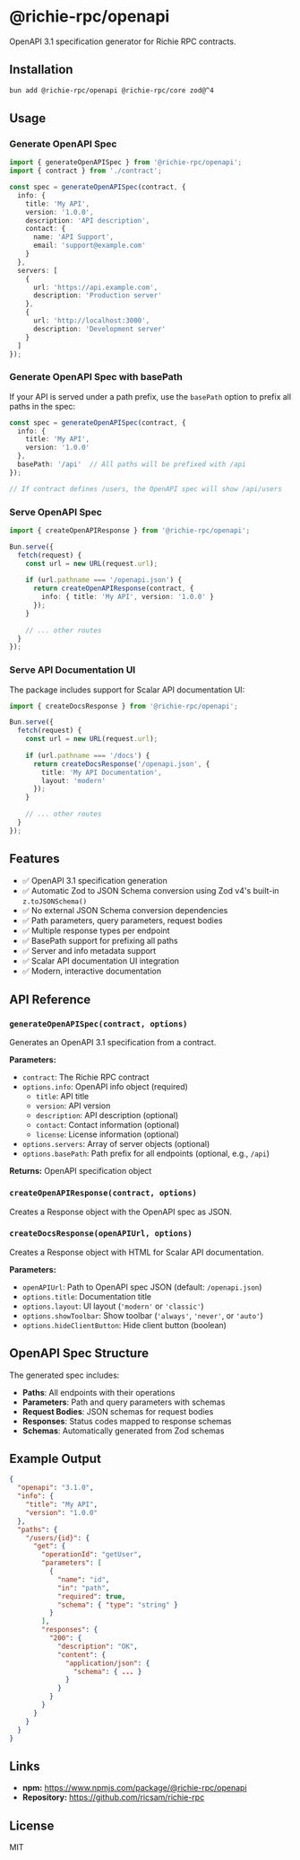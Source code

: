 # @richie-rpc/openapi

OpenAPI 3.1 specification generator for Richie RPC contracts.

## Installation

```bash
bun add @richie-rpc/openapi @richie-rpc/core zod@^4
```

## Usage

### Generate OpenAPI Spec

```typescript
import { generateOpenAPISpec } from '@richie-rpc/openapi';
import { contract } from './contract';

const spec = generateOpenAPISpec(contract, {
  info: {
    title: 'My API',
    version: '1.0.0',
    description: 'API description',
    contact: {
      name: 'API Support',
      email: 'support@example.com'
    }
  },
  servers: [
    {
      url: 'https://api.example.com',
      description: 'Production server'
    },
    {
      url: 'http://localhost:3000',
      description: 'Development server'
    }
  ]
});
```

### Generate OpenAPI Spec with basePath

If your API is served under a path prefix, use the `basePath` option to prefix all paths in the spec:

```typescript
const spec = generateOpenAPISpec(contract, {
  info: {
    title: 'My API',
    version: '1.0.0'
  },
  basePath: '/api'  // All paths will be prefixed with /api
});

// If contract defines /users, the OpenAPI spec will show /api/users
```

### Serve OpenAPI Spec

```typescript
import { createOpenAPIResponse } from '@richie-rpc/openapi';

Bun.serve({
  fetch(request) {
    const url = new URL(request.url);
    
    if (url.pathname === '/openapi.json') {
      return createOpenAPIResponse(contract, {
        info: { title: 'My API', version: '1.0.0' }
      });
    }
    
    // ... other routes
  }
});
```

### Serve API Documentation UI

The package includes support for Scalar API documentation UI:

```typescript
import { createDocsResponse } from '@richie-rpc/openapi';

Bun.serve({
  fetch(request) {
    const url = new URL(request.url);
    
    if (url.pathname === '/docs') {
      return createDocsResponse('/openapi.json', {
        title: 'My API Documentation',
        layout: 'modern'
      });
    }
    
    // ... other routes
  }
});
```

## Features

- ✅ OpenAPI 3.1 specification generation
- ✅ Automatic Zod to JSON Schema conversion using Zod v4's built-in `z.toJSONSchema()`
- ✅ No external JSON Schema conversion dependencies
- ✅ Path parameters, query parameters, request bodies
- ✅ Multiple response types per endpoint
- ✅ BasePath support for prefixing all paths
- ✅ Server and info metadata support
- ✅ Scalar API documentation UI integration
- ✅ Modern, interactive documentation

## API Reference

### `generateOpenAPISpec(contract, options)`

Generates an OpenAPI 3.1 specification from a contract.

**Parameters:**
- `contract`: The Richie RPC contract
- `options.info`: OpenAPI info object (required)
  - `title`: API title
  - `version`: API version
  - `description`: API description (optional)
  - `contact`: Contact information (optional)
  - `license`: License information (optional)
- `options.servers`: Array of server objects (optional)
- `options.basePath`: Path prefix for all endpoints (optional, e.g., `/api`)

**Returns:** OpenAPI specification object

### `createOpenAPIResponse(contract, options)`

Creates a Response object with the OpenAPI spec as JSON.

### `createDocsResponse(openAPIUrl, options)`

Creates a Response object with HTML for Scalar API documentation.

**Parameters:**
- `openAPIUrl`: Path to OpenAPI spec JSON (default: `/openapi.json`)
- `options.title`: Documentation title
- `options.layout`: UI layout (`'modern'` or `'classic'`)
- `options.showToolbar`: Show toolbar (`'always'`, `'never'`, or `'auto'`)
- `options.hideClientButton`: Hide client button (boolean)

## OpenAPI Spec Structure

The generated spec includes:

- **Paths**: All endpoints with their operations
- **Parameters**: Path and query parameters with schemas
- **Request Bodies**: JSON schemas for request bodies
- **Responses**: Status codes mapped to response schemas
- **Schemas**: Automatically generated from Zod schemas

## Example Output

```json
{
  "openapi": "3.1.0",
  "info": {
    "title": "My API",
    "version": "1.0.0"
  },
  "paths": {
    "/users/{id}": {
      "get": {
        "operationId": "getUser",
        "parameters": [
          {
            "name": "id",
            "in": "path",
            "required": true,
            "schema": { "type": "string" }
          }
        ],
        "responses": {
          "200": {
            "description": "OK",
            "content": {
              "application/json": {
                "schema": { ... }
              }
            }
          }
        }
      }
    }
  }
}
```

## Links

- **npm:** https://www.npmjs.com/package/@richie-rpc/openapi
- **Repository:** https://github.com/ricsam/richie-rpc

## License

MIT

